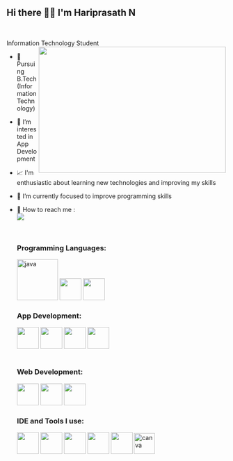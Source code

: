 ## Hi there 👋🏼 I'm Hariprasath N

<br/>

Information Technology Student
<img align="right" height="290" width="430" src="https://www.techwalls.com/wp-content/uploads/2018/01/technology-2629173_640.jpg">
- 🏬 Pursuing B.Tech(Information Technology)
- 👀 I’m interested in App Development
- 📈 I'm enthusiastic about learning new technologies and improving my skills
- 🎯 I’m currently focused to improve programming skills
- 📍 How to reach me :
<br/> [<img src="https://img.shields.io/badge/LinkedIn-0077B5?style=for-the-badge&logo=linkedin&logoColor=white">](https://www.linkedin.com/in/hariprasath-n-b56631286)
     

  <br/>
  
  ### Programming Languages:
  <img width="94" height="94" src="https://img.icons8.com/3d-fluency/94/java.png" alt="java"/>
  <img height="50" width="50" src="https://img.icons8.com/?size=100&id=13441&format=png&color=000000">
  <img height="50" width="50" src="https://img.icons8.com/?size=100&id=40670&format=png&color=000000">
  
  <br/>

  ### App Development:
  <img height="50" width="50" src="https://img.icons8.com/?size=100&id=123603&format=png&color=000000">
  <img height="50" width="50" src="https://img.icons8.com/?size=100&id=hsPbhkOH4FMe&format=png&color=000000">
  <img height="50" width="50" src="https://img.icons8.com/?size=100&id=PZQVBAxaueDJ&format=png&color=000000">
  <img height="50" width="50" src="https://img.icons8.com/?size=100&id=bosfpvRzNOG8&format=png&color=000000">

  <br/>
  
  <br/>
  
  ### Web Development:
  <img height="50" width="50" src="https://img.icons8.com/?size=100&id=20909&format=png&color=000000">
  <img height="50" width="50" src="https://img.icons8.com/?size=100&id=21278&format=png&color=000000">
  <img height="50" width="50" src="https://img.icons8.com/?size=100&id=108784&format=png&color=000000">
  



  ### IDE and Tools I use:

  <img height="50" width="50" src="https://img.icons8.com/?size=100&id=9OGIyU8hrxW5&format=png&color=000000">
  <img height="50" width="50" src="https://img.icons8.com/?size=100&id=4djt356tq8UO&format=png&color=000000">
  <img height="50" width="50" src="https://img.icons8.com/?size=100&id=0S1Hoidfnk7H&format=png&color=000000">
  <img height="50" width="50" src="https://img.icons8.com/?size=100&id=1LAX3PYMg2iA&format=png&color=000000">
  <img height="50" width="50" src="https://img.icons8.com/?size=100&id=Of4lZV2lwBQI&format=png&color=000000">
  <img width="48" height="48" src="https://img.icons8.com/fluency/48/canva.png" alt="canva"/>







